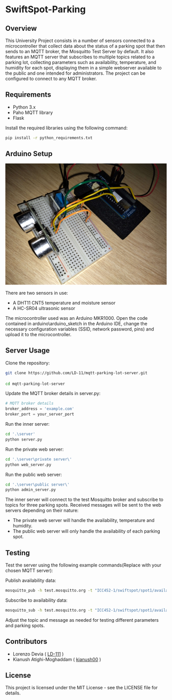 # SwiftSpot-Parking
## Overview
This University Project consists in a number of sensors connected to a microcontroller that collect data about the status of a parking spot that then sends to an MQTT broker, the Mosquitto Test Server by default. It also features an MQTT server that subscribes to multiple topics related to a parking lot, collecting parameters such as availability, temperature, and humidity for each spot, displaying them in a simple webserver available to the public and one intended for administrators. The project can be configured to connect to any MQTT broker.

## Requirements
- Python 3.x
- Paho MQTT library
- Flask
  
Install the required libraries using the following command:

```bash
pip install -r python_requirements.txt
```
## Arduino Setup
![Arduino Setup](./arduino/Arduino%20Setup.jpg)

There are two sensors in use:
- A DHT11 CNT5 temperature and moisture sensor
- A HC-SR04 ultrasonic sensor

The microcontroller used was an Arduino MKR1000. Open the code contained in arduino\arduino_sketch in the Arduino IDE, change the necessary configuration variables (SSID, network password, pins) and upload it to the microcontroller. 

## Server Usage
Clone the repository:
```bash
git clone https://github.com/LD-11/mqtt-parking-lot-server.git

cd mqtt-parking-lot-server
```
Update the MQTT broker details in server.py:

```python
# MQTT broker details
broker_address = 'example.com'
broker_port = your_server_port
```
Run the inner server:
```bash
cd '.\server'
python server.py
```
Run the private web server:
```bash
cd '.\server\private server\'
python web_server.py
```
Run the public web server:
```bash
cd '.\server\public server\'
python admin_server.py
```

The inner server will connect to the test Mosquitto broker and subscribe to topics for three parking spots. Received messages will be sent to the web servers depending on their nature: 
- The private web server will handle the availability, temperature and humidity. 
- The public web server will only handle the availability of each parking spot.

## Testing
Test the server using the following example commands(Replace with your chosen MQTT server):

Publish availability data:
```bash
mosquitto_pub -h test.mosquitto.org -t "ICC452-1/swiftspot/spot1/availability" -m "0"
```
Subscribe to availability data:
```bash
mosquitto_sub -h test.mosquitto.org -t "ICC452-1/swiftspot/spot1/availability"
```
Adjust the topic and message as needed for testing different parameters and parking spots.


## Contributors
- Lorenzo Devia ( [LD-111](https://github.com/LD-111) )
- Kianush Atighi-Moghaddam ( [kianush00](https://github.com/kianush00) )

## License
This project is licensed under the MIT License - see the LICENSE file for details.
